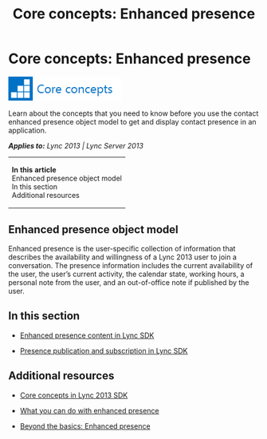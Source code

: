 ﻿---
title: 'Core concepts: Enhanced presence'
TOCTitle: Enhanced presence
ms:assetid: 82588737-0ca4-4b35-a7a1-d3f45ffb96a7
ms:mtpsurl: https://msdn.microsoft.com/en-us/library/JJ933110(v=office.15)
ms:contentKeyID: 50877244
ms.date: 07/24/2014
mtps_version: v=office.15
---

# Core concepts: Enhanced presence

![Core concepts](images/JJ933133.mod_icon_CoreConcepts_long(Office.15).png "Core concepts")

Learn about the concepts that you need to know before you use the contact enhanced presence object model to get and display contact presence in an application.


_**Applies to:** Lync 2013 | Lync Server 2013_

<table>
<colgroup>
<col style="width: 100%" />
</colgroup>
<tbody>
<tr class="odd">
<td><p><strong>In this article</strong><br />
Enhanced presence object model<br />
In this section<br />
Additional resources</p></td>
</tr>
</tbody>
</table>


## Enhanced presence object model

Enhanced presence is the user-specific collection of information that describes the availability and willingness of a Lync 2013 user to join a conversation. The presence information includes the current availability of the user, the user’s current activity, the calendar state, working hours, a personal note from the user, and an out-of-office note if published by the user.

## In this section

  - [Enhanced presence content in Lync SDK](enhanced-presence-content-in-lync-sdk.md)

  - [Presence publication and subscription in Lync SDK](presence-publication-and-subscription-in-lync-sdk.md)

## Additional resources

  - [Core concepts in Lync 2013 SDK](core-concepts-in-lync-2013-sdk.md)

  - [What you can do with enhanced presence](what-you-can-do-with-enhanced-presence.md)

  - [Beyond the basics: Enhanced presence](beyond-the-basics-enhanced-presence.md)

